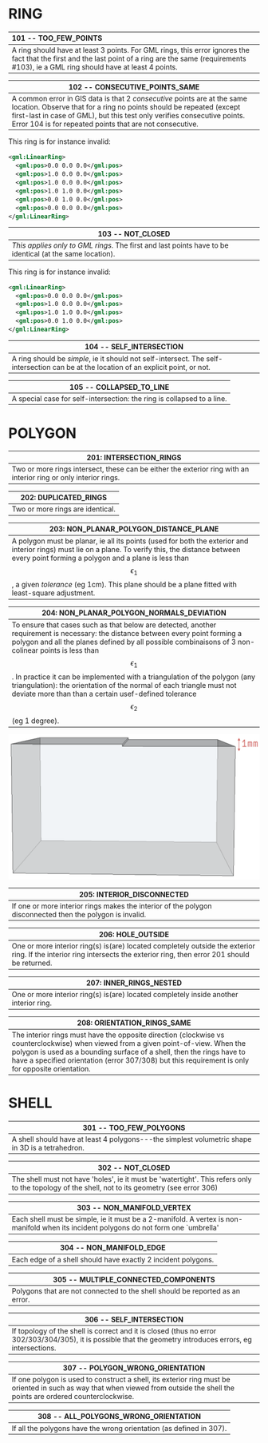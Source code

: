 
# RING

| 101 -- TOO_FEW_POINTS |
|:--- |
| A ring should have at least 3 points. For GML rings, this error ignores the fact that the first and the last point of a ring are the same (requirements #103), ie a GML ring should have at least 4 points. |

| 102 -- CONSECUTIVE_POINTS_SAME |
| --- |
| A common error in GIS data is that 2 *consecutive* points are at the same location. Observe that for a ring no points should be repeated (except first-last in case of GML), but this test only verifies consecutive points. Error 104 is for repeated points that are not consecutive. |

This ring is for instance invalid:

```xml
<gml:LinearRing>
  <gml:pos>0.0 0.0 0.0</gml:pos>
  <gml:pos>1.0 0.0 0.0</gml:pos>
  <gml:pos>1.0 0.0 0.0</gml:pos>
  <gml:pos>1.0 1.0 0.0</gml:pos>
  <gml:pos>0.0 1.0 0.0</gml:pos>
  <gml:pos>0.0 0.0 0.0</gml:pos>
</gml:LinearRing>
```

| 103 -- NOT_CLOSED |
| --- |
| *This applies only to GML rings*. The first and last points have to be identical (at the same location). |

This ring is for instance invalid:

```xml
<gml:LinearRing>
  <gml:pos>0.0 0.0 0.0</gml:pos>
  <gml:pos>1.0 0.0 0.0</gml:pos>
  <gml:pos>1.0 1.0 0.0</gml:pos>
  <gml:pos>0.0 1.0 0.0</gml:pos>
</gml:LinearRing>
```

| 104 -- SELF_INTERSECTION |
| --- |
| A ring should be *simple*, ie it should not self-intersect. The self-intersection can be at the location of an explicit point, or not. |


| 105 -- COLLAPSED_TO_LINE |
| --- |
| A special case for self-intersection: the ring is collapsed to a line.  | 


# POLYGON

| 201: INTERSECTION_RINGS |
| --- |
| Two or more rings intersect, these can be either the exterior ring with an interior ring or only interior rings.       |

| 202: DUPLICATED_RINGS |
| --- |
| Two or more rings are identical.  |

| 203: NON_PLANAR_POLYGON_DISTANCE_PLANE |
| --- |
| A polygon must be planar, ie all its points (used for both the exterior and interior rings) must lie on a plane. To verify this, the distance between every point forming a polygon and a plane is less than $$\epsilon_1$$, a given *tolerance* (eg 1cm). This plane should be a plane fitted with least-square adjustment. |

| 204: NON_PLANAR_POLYGON_NORMALS_DEVIATION |
| --- |
| To ensure that cases such as that below are detected, another requirement is necessary: the distance between every point forming a polygon and all the planes defined by all possible combinaisons of 3 non-colinear points is less than $$\epsilon_1$$. In practice it can be implemented with a triangulation of the polygon (any triangulation): the orientation of the normal of each triangle must not deviate more than than a certain usef-defined tolerance $$\epsilon_2$$ (eg 1 degree).     |

![](figs/planarity_fold.png)

| 205: INTERIOR_DISCONNECTED |
| --- |
| If one or more interior rings makes the interior of the polygon disconnected then the polygon is invalid. |

| 206: HOLE_OUTSIDE |
| --- |
| One or more interior ring(s) is(are) located completely outside the exterior ring. If the interior ring intersects the exterior ring, then error 201 should be returned. |

| 207: INNER_RINGS_NESTED |
| --- |
| One or more interior ring(s) is(are) located completely inside another interior ring. |

| 208: ORIENTATION_RINGS_SAME |
| --- |
| The interior rings must have the opposite direction (clockwise vs counterclockwise) when viewed from a given point-of-view. When the polygon is used as a bounding surface of a shell, then the rings have to have a specified orientation (error 307/308) but this requirement is only for opposite orientation.  |


# SHELL

| 301 -- TOO_FEW_POLYGONS |
| --- |
| A shell should have at least 4 polygons---the simplest volumetric shape in 3D is a tetrahedron.  |


| 302 -- NOT_CLOSED |
| --- |
| The shell must not have 'holes', ie it must be 'watertight'. This refers only to the topology of the shell, not to its geometry (see error 306) |


| 303 -- NON_MANIFOLD_VERTEX |
| --- |
| Each shell must be simple, ie it must be a 2-manifold. A vertex is non-manifold when its incident polygons do not form one `umbrella'|

| 304 -- NON_MANIFOLD_EDGE |
| --- |
| Each edge of a shell should have exactly 2 incident polygons. |

| 305 -- MULTIPLE_CONNECTED_COMPONENTS |
| --- |
| Polygons that are not connected to the shell should be reported as an error. |

| 306 -- SELF_INTERSECTION |
| --- |
| If topology of the shell is correct and it is closed (thus no error 302/303/304/305), it is possible that the geometry introduces errors, eg intersections. |

| 307 -- POLYGON_WRONG_ORIENTATION |
| --- |
| If one polygon is used to construct a shell, its exterior ring must be oriented in such as way that when viewed from outside the shell the points are ordered counterclockwise. |

| 308 -- ALL_POLYGONS_WRONG_ORIENTATION |
| --- |
| If all the polygons have the wrong orientation (as defined in 307). |

